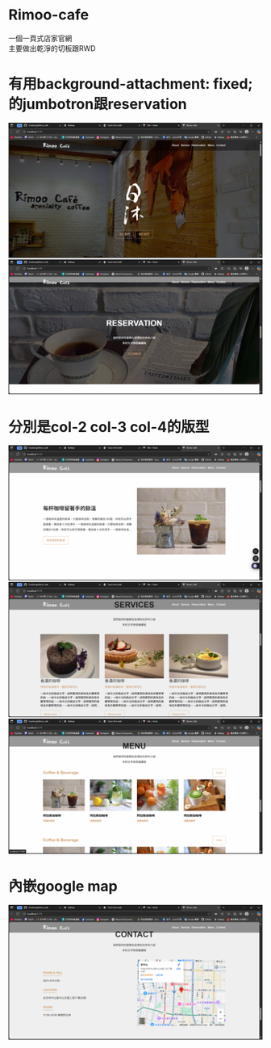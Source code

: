 # Rimoo-cafe
一個一頁式店家官網  
主要做出乾淨的切板跟RWD  

# 有用background-attachment: fixed; 的jumbotron跟reservation
![jumbotron](/readmeImage/jumbotron.png)  
![fixed](/readmeImage/fixed.png)  
  
# 分別是col-2 col-3 col-4的版型
![col2](/readmeImage/col2.png)  
![col3](/readmeImage/col3.png)  
![col4](/readmeImage/col4.png)  
  
# 內嵌google map
![map](/readmeImage/map.png)  


